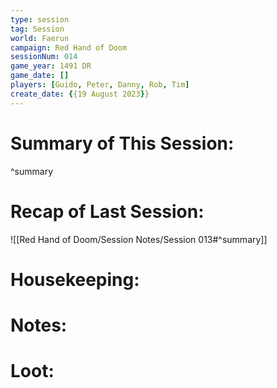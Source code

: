 ```yaml
---
type: session
tag: Session
world: Faerun
campaign: Red Hand of Doom
sessionNum: 014
game_year: 1491 DR
game_date: []
players: [Guido, Peter, Danny, Rob, Tim]
create_date: {{19 August 2023}}
---
```


# Summary of This Session:

^summary

# Recap of Last Session:
![[Red Hand of Doom/Session Notes/Session 013#^summary]]

# Housekeeping:

# Notes:

# Loot:
